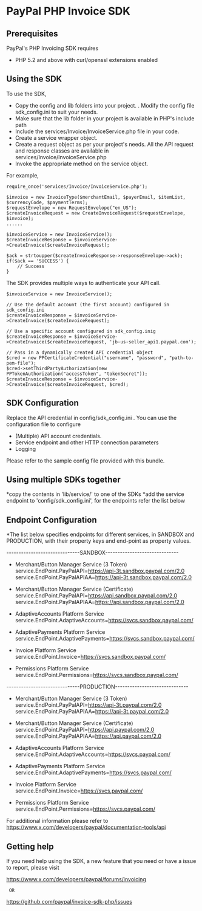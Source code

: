
PayPal PHP Invoice SDK
======================

Prerequisites
-------------

PayPal's PHP Invoicing SDK requires 

   * PHP 5.2 and above with curl/openssl extensions enabled
  

Using the SDK
-------------

To use the SDK, 

   * Copy the config and lib folders into your project. . Modify the config file sdk_config.ini to suit your needs.
   * Make sure that the lib folder in your project is available in PHP's include path
   * Include the services/Invoice/InvoiceService.php file in your code.
   * Create a service wrapper object.
   * Create a request object as per your project's needs. All the API request and response 
     classes are available in services/Invoice/InvoiceService.php
   * Invoke the appropriate method on the service object.

For example,

	require_once('services/Invoice/InvoiceService.php');

  	$invoice = new InvoiceType($merchantEmail, $payerEmail, $itemList, $currencyCode, $paymentTerms);
	$requestEnvelope = new RequestEnvelope("en_US");
	$createInvoiceRequest = new CreateInvoiceRequest($requestEnvelope, $invoice);
	......

	$invoiceService = new InvoiceService();
	$createInvoiceResponse = $invoiceService->CreateInvoice($createInvoiceRequest);
		
	$ack = strtoupper($createInvoiceResponse->responseEnvelope->ack); 
	if($ack == 'SUCCESS') {
		// Success
	}
  
  
The SDK provides multiple ways to authenticate your API call.

	$invoiceService = new InvoiceService();
	
	// Use the default account (the first account) configured in sdk_config.ini
	$createInvoiceResponse = $invoiceService->CreateInvoice($createInvoiceRequest);	

	// Use a specific account configured in sdk_config.inig
	$createInvoiceResponse = $invoiceService->CreateInvoice($createInvoiceRequest, 'jb-us-seller_api1.paypal.com');	
	 
	// Pass in a dynamically created API credential object
    $cred = new PPCertificateCredential("username", "password", "path-to-pem-file");
    $cred->setThirdPartyAuthorization(new PPTokenAuthorization("accessToken", "tokenSecret"));
	$createInvoiceResponse = $invoiceService->CreateInvoice($createInvoiceRequest, $cred);	
  
 
SDK Configuration
-----------------

Replace the API credential in config/sdk_config.ini . You can use the configuration file to configure

   * (Multiple) API account credentials.
   * Service endpoint and other HTTP connection parameters
   * Logging 

Please refer to the sample config file provided with this bundle.

Using multiple SDKs together
----------------------------
*copy the contents in 'lib/service/' to one of the SDKs
*add the service endpoint to 'config/sdk_config.ini', for the endpoints refer the list below

Endpoint Configuration
---------------------------
*The list below specifies endpoints for different services, in SANDBOX and PRODUCTION, with their 
property keys and end-point as property values.


------------------------------SANDBOX------------------------------  
* Merchant/Button Manager Service (3 Token)  
service.EndPoint.PayPalAPI=https://api-3t.sandbox.paypal.com/2.0  
service.EndPoint.PayPalAPIAA=https://api-3t.sandbox.paypal.com/2.0  

* Merchant/Button Manager Service (Certificate)  
service.EndPoint.PayPalAPI=https://api.sandbox.paypal.com/2.0  
service.EndPoint.PayPalAPIAA=https://api.sandbox.paypal.com/2.0  

* AdaptiveAccounts Platform Service  
service.EndPoint.AdaptiveAccounts=https://svcs.sandbox.paypal.com/  

* AdaptivePayments Platform Service  
service.EndPoint.AdaptivePayments=https://svcs.sandbox.paypal.com/  

* Invoice Platform Service  
service.EndPoint.Invoice=https://svcs.sandbox.paypal.com/  

* Permissions Platform Service  
service.EndPoint.Permissions=https://svcs.sandbox.paypal.com/  

------------------------------PRODUCTION------------------------------  
* Merchant/Button Manager Service (3 Token)  
service.EndPoint.PayPalAPI=https://api-3t.paypal.com/2.0  
service.EndPoint.PayPalAPIAA=https://api-3t.paypal.com/2.0  

* Merchant/Button Manager Service (Certificate)  
service.EndPoint.PayPalAPI=https://api.paypal.com/2.0  
service.EndPoint.PayPalAPIAA=https://api.paypal.com/2.0  

* AdaptiveAccounts Platform Service  
service.EndPoint.AdaptiveAccounts=https://svcs.paypal.com/  

* AdaptivePayments Platform Service  
service.EndPoint.AdaptivePayments=https://svcs.paypal.com/  

* Invoice Platform Service  
service.EndPoint.Invoice=https://svcs.paypal.com/  

* Permissions Platform Service  
service.EndPoint.Permissions=https://svcs.paypal.com/  

For additional information please refer to https://www.x.com/developers/paypal/documentation-tools/api


Getting help
------------

If you need help using the SDK, a new feature that you need or have a issue to report, please visit

   https://www.x.com/developers/paypal/forums/invoicing
   
     OR
   
   https://github.com/paypal/invoice-sdk-php/issues 
